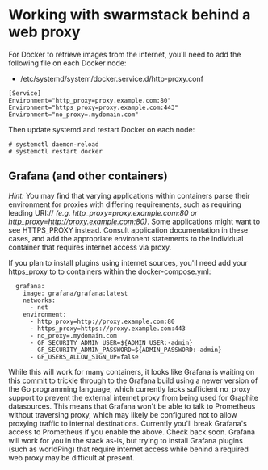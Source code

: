 # Working with swarmstack behind a web proxy

For Docker to retrieve images from the internet, you'll need to add the following file on each Docker node:

* /etc/systemd/system/docker.service.d/http-proxy.conf

```
[Service]
Environment="http_proxy=proxy.example.com:80"
Environment="https_proxy=proxy.example.com:443"
Environment="no_proxy=.mydomain.com"
```

Then update systemd and restart Docker on each node:

    # systemctl daemon-reload
    # systemctl restart docker

## Grafana (and other containers)

_Hint:_ You may find that varying applications within containers parse their environment for proxies with differing requirements, such as requiring leading URI:// _(e.g. http_proxy=proxy.example.com:80 or http_proxy=http://proxy.example.com:80)_. Some applications might want to see HTTPS_PROXY instead. Consult application documentation in these cases, and add the appropriate environent statements to the individual container that requires internet access via proxy.

If you plan to install plugins using internet sources, you'll need add your https_proxy to to containers within the docker-compose.yml:

```
  grafana:
    image: grafana/grafana:latest
    networks:
      - net
    environment:
      - http_proxy=http://proxy.example.com:80
      - https_proxy=https://proxy.example.com:443
      - no_proxy=.mydomain.com
      - GF_SECURITY_ADMIN_USER=${ADMIN_USER:-admin}
      - GF_SECURITY_ADMIN_PASSWORD=${ADMIN_PASSWORD:-admin}
      - GF_USERS_ALLOW_SIGN_UP=false
```

While this will work for many containers, it looks like Grafana is waiting on [this commit](https://github.com/golang/net/commit/c21de06aaf072cea07f3a65d6970e5c7d8b6cd6d) to trickle through to the Grafana build using a newer version of the Go programming language, which currently lacks sufficient no_proxy support to prevent the external internet proxy from being used for Graphite datasources. This means that Grafana won't be able to talk to Prometheus without traversing proxy, which may likely be configured not to allow proxying traffic to internal destinations. Currently you'll break Grafana's access to Prometheus if you enable the above. Check back soon. Grafana will work for you in the stack as-is, but trying to install Grafana plugins (such as worldPing) that require internet access while behind a required web proxy may be difficult at present.
